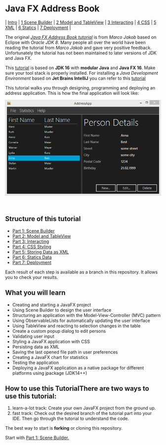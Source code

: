 # Java FX Address Book

| [Intro](README.md)
| [1 Scene Builder](readme/part1.md)
| [2 Model and TableView](readme/part2.md)
| [3 Interacting](readme/part3.md)
| [4 CSS](readme/part4.md)
| [5 XML](readme/part5.md)
| [6 Statics](readme/part6.md)
| [7 Deployment](readme/part7.md)
|


The original [_Java FX Address Book tutorial_](https://code.makery.ch/library/javafx-tutorial/ ) is from _Marco Jakob_ based on Eclipse with _Oracle JDK 8_.
Many people all over the world have been reading the tutorial from _Marco Jakob_ and gave very positive feedback.
Unfortunately the tutorial has not been maintained to later versions of JDK and Java FX.

This [tutorial](https://github.com/mbachmann/java-fx-address-book) is based on  **JDK 16** with **modular Java** and **Java FX 16**. Make sure your tool stack is properly installed.
For installing a _Java Development Environment_ based on **Jet Brains IntelliJ** you can refer to this [tutorial](https://github.com/mbachmann/java-development-environment-installation)

This tutorial walks you through designing, programming and deploying an address application. This is how the final application will look like:

![address-app.png](readme/images/address-app.png)

<br/>

## Structure of this tutorial

- [Part 1: Scene Builder](readme/part1.md)
- [Part 2: Model and TableView](readme/part2.md)
- [Part 3: Interacting](readme/part3.md)
- [Part 4: CSS Styling](readme/part4.md)
- [Part 5: Storing Data as XML](readme/part5.md)
- [Part 6: Statics Data](readme/part6.md)
- [Part 7: Deployment](readme/part7.md)

Each result of each step is available as a branch in this repository. It allows you to check your results.

##  What you will learn

- Creating and starting a JavaFX project
- Using Scene Builder to design the user interface
- Structuring an application with the Model-View-Controller (MVC) pattern
- Using ObservableLists for automatically updating the user interface
- Using TableView and reacting to selection changes in the table
- Create a custom popup dialog to edit persons
- Validating user input
- Styling a JavaFX application with CSS
- Persisting data as XML
- Saving the last opened file path in user preferences
- Creating a JavaFX chart for statistics
- Testing the application
- Deploying a JavaFX application as a native package for different platforms using jpackage (JDK14++)


##  How to use this TutorialThere are two ways to use this tutorial:


1. learn-a-lot track: Create your own JavaFX project from the ground up.
2. fast track: Check out the desired branch of the tutorial part into your IDE. Then go through the tutorial to understand the code.

The best way to start is **forking** or cloning this repository.

Start with [Part 1: Scene Builder.](readme/part1.md)


